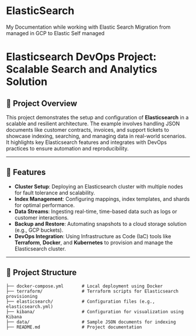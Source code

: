 # ElasticSearch
My Documentation while working with Elastic Search Migration from managed in GCP to Elastic Self managed  
# Elasticsearch DevOps Project: Scalable Search and Analytics Solution

## 📖 Project Overview
This project demonstrates the setup and configuration of **Elasticsearch** in a scalable and resilient architecture. The example involves handling JSON documents like customer contracts, invoices, and support tickets to showcase indexing, searching, and managing data in real-world scenarios. It highlights key Elasticsearch features and integrates with DevOps practices to ensure automation and reproducibility.

---

## 🚀 Features
- **Cluster Setup**: Deploying an Elasticsearch cluster with multiple nodes for fault tolerance and scalability.
- **Index Management**: Configuring mappings, index templates, and shards for optimal performance.
- **Data Streams**: Ingesting real-time, time-based data such as logs or customer interactions.
- **Backup and Restore**: Automating snapshots to a cloud storage solution (e.g., GCP buckets).
- **DevOps Integration**: Using Infrastructure as Code (IaC) tools like **Terraform**, **Docker**, and **Kubernetes** to provision and manage the Elasticsearch cluster.

---

## 📂 Project Structure
```plaintext
├── docker-compose.yml       # Local deployment using Docker
├── terraform/               # Terraform scripts for Elasticsearch provisioning
├── elasticsearch/           # Configuration files (e.g., elasticsearch.yml)
├── kibana/                  # Configuration for visualization using Kibana
├── data/                    # Sample JSON documents for indexing
├── README.md                # Project documentation

